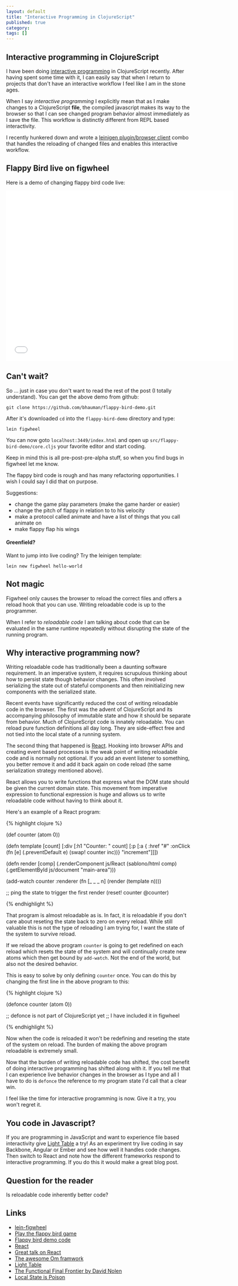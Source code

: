 ```yaml
---
layout: default
title: "Interactive Programming in ClojureScript"
published: true
category: 
tags: []
---
```


## Interactive programming in ClojureScript

I have been doing [interactive
programming](http://en.wikipedia.org/wiki/Interactive_programming) in
ClojureScript recently. After having spent some time with it, I can
easily say that when I return to projects that don't have an
interactive workflow I feel like I am in the stone ages.

When I say *interactive programming* I explicitly mean that as I make
changes to a ClojureScript **file**, the compiled javascript makes its
way to the browser so that I can see changed program behavior almost
immediately as I save the file. This workflow is distinctly different
from REPL based interactivity.

I recently hunkered down and wrote a [leinigen plugin/browser
client](https://github.com/bhauman/lein-figwheel) combo that handles
the reloading of changed files and enables this interactive workflow.

## Flappy Bird live on figwheel

Here is a demo of changing flappy bird code live:

<div class="video-container">
<iframe width="620" height="465" src="//www.youtube.com/embed/KZjFVdU8VLI" frameborder="0" allowfullscreen></iframe>
</div>

## Can't wait?

So ... just in case you don't want to read the rest of the post (I
totally understand). You can get the above demo from github:

    git clone https://github.com/bhauman/flappy-bird-demo.git

After it's downloaded `cd` into the `flappy-bird-demo` directory and
type:

    lein figwheel

You can now goto `localhost:3449/index.html` and open up
`src/flappy-bird-demo/core.cljs` your favorite editor and start
coding.

Keep in mind this is all pre-post-pre-alpha stuff, so when you find bugs in
figwheel let me know.

The flappy bird code is rough and has many refactoring opportunities.
I wish I could say I did that on purpose.

Suggestions:

* change the game play parameters (make the game harder or easier)
* change the pitch of flappy in relation to to his velocity
* make a protocol called animate and have a list of things that you call animate on
* make flappy flap his wings


#### Greenfield?

Want to jump into live coding? Try the leinigen template:

    lein new figwheel hello-world


## Not magic

Figwheel only causes the browser to reload the correct files and
offers a reload hook that you can use. Writing reloadable code is up
to the programmer.

When I refer to *reloadable code* I am talking about code that can be
evaluated in the same runtime repeatedly without disrupting the state
of the running program.

## Why interactive programming now?

Writing reloadable code has traditionally been a daunting software
requirement. In an imperative system, it requires scrupulous thinking
about how to persist state though behavior changes. This often
involved serializing the state out of stateful components and then
reinitializing new components with the serialized state.

Recent events have significantly reduced the cost of writing
reloadable code in the browser. The first was the advent of
ClojureScript and its accompanying philosophy of immutable state and
how it should be separate from behavior. Much of ClojureScript code is
innately reloadable. You can reload pure function definitions all day
long. They are side-effect free and not tied into the local state of a
running system.

The second thing that happened is
[React](http://facebook.github.io/react/). Hooking into browser APIs
and creating event based processes is the weak point of writing
reloadable code and is normally not optional. If you add an event
listener to something, you better remove it and add it back again on
code reload (the same serialization strategy mentioned above).

React allows you to write functions that express what the DOM state
should be given the current domain state. This movement from
imperative expression to functional expression is huge and allows us
to write reloadable code without having to think about it. 

Here's an example of a React program:

{% highlight clojure %}

(def counter (atom 0))

(defn template [count]
  [:div
   [:h1 "Counter: " count]
   [:p [:a { :href "#"
             :onClick (fn [e]
                        (.preventDefault e)
                        (swap! counter inc))} "increment"]]])

(defn render [comp]
  (.renderComponent js/React
                    (sablono/html comp) 
                    (.getElementById js/document "main-area")))

(add-watch counter :renderer
           (fn [_ _ _ n]
             (render (template n))))

;; ping the state to trigger the first render
(reset! counter @counter)

{% endhighlight %}

That program is almost reloadable as is. In fact, it is reloadable if
you don't care about reseting the state back to zero on every reload.
While still valuable this is not the type of reloading I am trying
for, I want the state of the system to survive reload.

If we reload the above program `counter` is going to get redefined on
each reload which resets the state of the system and will continually
create new atoms which then get bound by `add-watch`. Not the end of the
world, but also not the desired behavior.

This is easy to solve by only defining `counter` once. You can do this
by changing the first line in the above program to this:

{% highlight clojure %}

(defonce counter (atom 0))

;; defonce is not part of ClojureScript yet
;; I have included it in figwheel

{% endhighlight %}

Now when the code is reloaded it won't be redefining and reseting the
state of the system on reload. The burden of making the above program
reloadable is extremely small.

Now that the burden of writing reloadable code has shifted, the cost
benefit of doing interactive programming has shifted along with it. If
you tell me that I can experience live behavior changes in the browser
as I type and all I have to do is `defonce` the reference to my
program state I'd call that a clear win.

I feel like the time for interactive programming is now. Give it a
try, you won't regret it.

## You code in Javascript?

If you are programming in JavaScript and want to experience file based
interactivity give [Light Table](http://www.lighttable.com/) a try! As
an experiment try live coding in say Backbone, Angular or Ember and
see how well it handles code changes. Then switch to React and note
how the different frameworks respond to interactive programming. If you do
this it would make a great blog post.

## Question for the reader

Is reloadable code inherently better code?

## Links 

* [lein-figwheel](https://github.com/bhauman/lein-figwheel)
* [Play the flappy bird game](http://rigsomelight.com/flappy-bird-demo/)
* [Flappy bird demo code](https://github.com/bhauman/flappy-bird-demo)
* [React](http://facebook.github.io/react/)
* [Great talk on React](https://www.youtube.com/watch?v=h3KksH8gfcQ#t=1192)
* [The awesome Om framwork](https://github.com/swannodette/om)
* [Light Table](http://www.lighttable.com/)
* [The Functional Final Frontier by David Nolen](https://www.youtube.com/watch?v=DMtwq3QtddY)
* [Local State is Poison](http://awelonblue.wordpress.com/2012/10/21/local-state-is-poison/)

